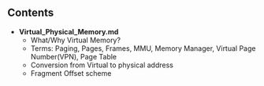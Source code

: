 ## Contents
- **Virtual_Physical_Memory.md**
  - What/Why Virtual Memory?
  - Terms: Paging, Pages, Frames, MMU, Memory Manager, Virtual Page Number(VPN), Page Table
  - Conversion from Virtual to physical address
  - Fragment Offset scheme
